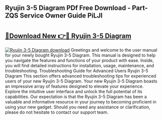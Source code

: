 ## Ryujin 3-5 Diagram PDf Free Download - Part-ZQS Service Owner Guide PiLJI

# <h2><a href="http://dftlan.blite.top/?on=Ryujin+3-5+Diagram">🔗Download New 👉🔴 Ryujin 3-5 Diagram</a></h2>

[![Ryujin 3-5 Diagram download](https://i.imgur.com/lujVjoI.png)](http://dftlan.blite.top/?on=Ryujin+3-5+Diagram)
Greetings and welcome to the user manual for your newly bought Ryujin 3-5 Diagram. This manual is designed to help you navigate the features and functions of your product with ease. Inside, you will find detailed instructions for installation, usage, maintenance, and troubleshooting. Troubleshooting Guide for Advanced Users Ryujin 3-5 Diagram This section offers advanced troubleshooting tips for experienced users of your new Ryujin 3-5 Diagram. Your new Ryujin 3-5 Diagram boasts an impressive array of features designed to elevate your experience. Explore the intuitive user interface and unlock the full potential of its capabilities. Our expectation is that the Ryujin 3-5 Diagram has been a valuable and informative resource in your journey to becoming proficient in using your new gadget. Should you need any assistance or clarification, please do not hesitate to contact our support team.
